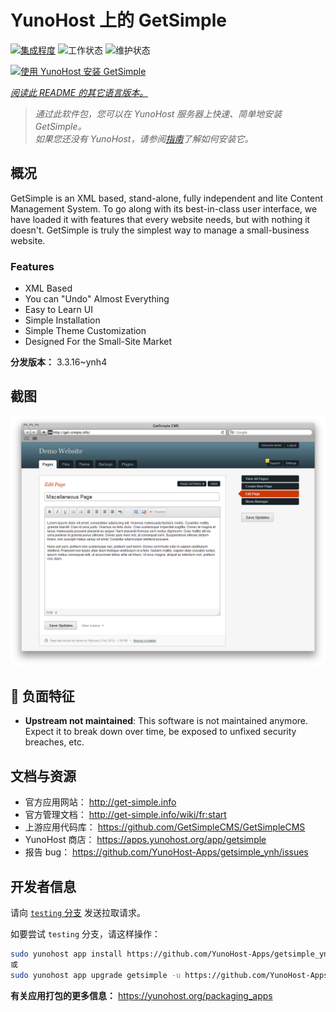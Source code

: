 <!--
注意：此 README 由 <https://github.com/YunoHost/apps/tree/master/tools/readme_generator> 自动生成
请勿手动编辑。
-->

# YunoHost 上的 GetSimple

[![集成程度](https://dash.yunohost.org/integration/getsimple.svg)](https://dash.yunohost.org/appci/app/getsimple) ![工作状态](https://ci-apps.yunohost.org/ci/badges/getsimple.status.svg) ![维护状态](https://ci-apps.yunohost.org/ci/badges/getsimple.maintain.svg)

[![使用 YunoHost 安装 GetSimple](https://install-app.yunohost.org/install-with-yunohost.svg)](https://install-app.yunohost.org/?app=getsimple)

*[阅读此 README 的其它语言版本。](./ALL_README.md)*

> *通过此软件包，您可以在 YunoHost 服务器上快速、简单地安装 GetSimple。*  
> *如果您还没有 YunoHost，请参阅[指南](https://yunohost.org/install)了解如何安装它。*

## 概况

GetSimple is an XML based, stand-alone, fully independent and lite Content Management System. To go along with its best-in-class user interface, we have loaded it with features that every website needs, but with nothing it doesn't. GetSimple is truly the simplest way to manage a small-business website.

### Features

- XML Based
- You can "Undo" Almost Everything
- Easy to Learn UI
- Simple Installation
- Simple Theme Customization
- Designed For the Small-Site Market

**分发版本：** 3.3.16~ynh4

## 截图

![GetSimple 的截图](./doc/screenshots/screenshot_editpage.png)

## :red_circle: 负面特征

- **Upstream not maintained**: This software is not maintained anymore. Expect it to break down over time, be exposed to unfixed security breaches, etc.

## 文档与资源

- 官方应用网站： <http://get-simple.info>
- 官方管理文档： <http://get-simple.info/wiki/fr:start>
- 上游应用代码库： <https://github.com/GetSimpleCMS/GetSimpleCMS>
- YunoHost 商店： <https://apps.yunohost.org/app/getsimple>
- 报告 bug： <https://github.com/YunoHost-Apps/getsimple_ynh/issues>

## 开发者信息

请向 [`testing` 分支](https://github.com/YunoHost-Apps/getsimple_ynh/tree/testing) 发送拉取请求。

如要尝试 `testing` 分支，请这样操作：

```bash
sudo yunohost app install https://github.com/YunoHost-Apps/getsimple_ynh/tree/testing --debug
或
sudo yunohost app upgrade getsimple -u https://github.com/YunoHost-Apps/getsimple_ynh/tree/testing --debug
```

**有关应用打包的更多信息：** <https://yunohost.org/packaging_apps>
